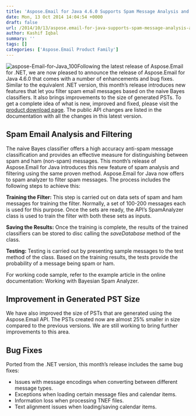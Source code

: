 ```yaml
---
title: 'Aspose.Email for Java 4.6.0 Supports Spam Message Analysis and Filtering'
date: Mon, 13 Oct 2014 14:04:54 +0000
draft: false
url: /2014/10/13/aspose.email-for-java-supports-spam-message-analysis-and-filtering/
author: Kashif Iqbal
summary: ''
tags: []
categories: ['Aspose.Email Product Family']
---
```


![](https://blog.aspose.com/wp-content/uploads/sites/2/2014/10/aspose-Email-for-Java_100.png "aspose-Email-for-Java_100")Following the latest release of Aspose.Email for .NET, we are now pleased to announce the release of Aspose.Email for Java 4.6.0 that comes with a number of enhancements and bug fixes. Similar to the equivalent .NET version, this month’s release introduces new features that let you filter spam email messages based on the naive Bayes classifiers. It also brings improvements to the size of generated PSTs. To get a complete idea of what is new, improved and fixed, please visit the [product download page][1]. The public API changes are listed in the documentation with all the changes in this latest version.

## Spam Email Analysis and Filtering

The naive Bayes classifier offers a high accuracy anti-spam message classification and provides an effective measure for distinguishing between spam and ham (non-spam) messages. This month’s release of Aspose.Email for Java introduces this new feature of spam analysis and filtering using the same proven method. Aspose.Email for Java now offers to spam analyzer to filter spam messages. The process includes the following steps to achieve this:

**Training the Filter:** This step is carried out on data sets of spam and ham messages for training the filter. Normally, a set of 100-200 messages each is used for this purpose. Once the sets are ready, the API’s SpamAnalyzer class is used to train the filter with both these sets as inputs.

**Saving the Results:** Once the training is complete, the results of the trained classifiers can be stored to disc calling the _saveDatabase_ method of the class.

**Testing:** Testing is carried out by presenting sample messages to the test method of the class. Based on the training results, the tests provide the probability of a message being spam or ham.

For working code sample, refer to the example article in the online documentation: Working with Bayesian Spam Analyzer.

## Improvement in Generated PST Size

We have also improved the size of PSTs that are generated using the Aspose.Email API. The PSTs created now are almost 25% smaller in size compared to the previous versions. We are still working to bring further improvements to this area.

## Bug Fixes

Ported from the .NET version, this month’s release includes the same bug fixes:

*   Issues with message encodings when converting between different message types.
*   Exceptions when loading certain message files and calendar items.
*   Information loss when processing TNEF files.
*   Text alignment issues when loading/saving calendar items.




[1]: http://www.aspose.com/community/files/72/java-components/aspose.email-for-java/default.aspx




